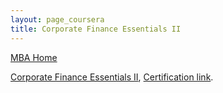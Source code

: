 ```yaml
---
layout: page_coursera
title: Corporate Finance Essentials II
---
```


[MBA Home](../../0index)

[Corporate Finance Essentials II](https://www.coursera.org/learn/corporate-finance-essentials-ii/home/module/1), [Certification link](https://www.coursera.org/account/accomplishments/verify/).
